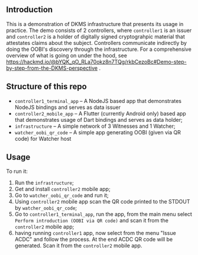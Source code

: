 ## Introduction

This is a demonstration of DKMS infrastructure that presents its usage in practice. The demo consists of 2 controllers, where `controller1` is an issuer and `controller2` is a holder of digitally signed cryptograhpic material that attestates claims about the subject. Controllers communicate indirectly by doing the OOBI's discovery through the infrastructure. For a comprehensive overview of what is going on under the hood, see https://hackmd.io/@bYQK_qO_RLa70okz8n7TQg/rkbCezoBc#Demo-step-by-step-from-the-DKMS-perspective .

## Structure of this repo

- `controller1_terminal_app` – A NodeJS based app that demonstrates NodeJS bindings and serves as data issuer
- `controller2_mobile_app` – A Flutter (currently Android only) based app that demonstrates usage of Dart bindings and serves as data holder;
- `infrastructure` – A simple network of 3 Witnesses and 1 Watcher;
- `watcher_oobi_qr_code` – A simple app generating OOBI (given via QR code) for Watcher host

## Usage

To run it:
1. Run the `infrastructure`;
2. Get and install `controller2` mobile app;
3. Go to `watcher_oobi_qr_code` and run it;
4. Using `controller2` mobile app scan the QR code printed to the STDOUT by `watcher_oobi_qr_code`;
5. Go to `controller1_terminal_app`, run the app, from the main menu select `Perform introduction (OOBI via QR code)` and scan it from the `controller2` mobile app;
6. having running `controller1` app, now select from the menu "Issue ACDC" and follow the process. At the end ACDC QR code will be generated. Scan it from the `controller2` mobile app.
